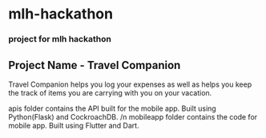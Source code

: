 # mlh-hackathon
### project for mlh hackathon

## Project Name - Travel Companion

Travel Companion helps you log your expenses as well as helps you keep the track of items you are carrying with you on your vacation.

apis folder contains the API built for the mobile app. Built using Python(Flask) and CockroachDB. /n
mobileapp folder contains the code for mobile app. Built using Flutter and Dart.
